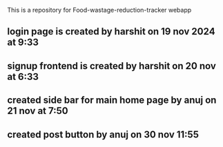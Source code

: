 This is a repository for Food-wastage-reduction-tracker webapp
## login page is created by harshit on 19 nov 2024 at 9:33
## signup frontend is created by harshit on 20 nov at 6:33
## created side bar for main home page by anuj on 21 nov at 7:50
## created post button by anuj on 30 nov 11:55 
